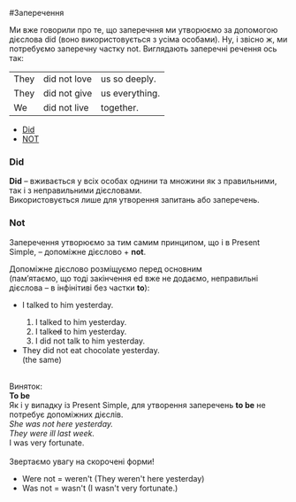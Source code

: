 #Заперечення

Ми вже говорили про те, що заперечння ми утворюємо за допомогою дієслова <span class="p1">did</span> (воно використовується з усіма особами). Ну, і звісно ж, ми потребуємо заперечну частку <span class="p1">not</span>. Виглядають заперечні речення ось так:

<table>
    <tr>
        <td>They</td>
        <td>did not love</td>
        <td>us so deeply.</td>
    </tr>
    <tr>
        <td>They</td>
        <td>did not give</td>
        <td>us everything.</td>
    </tr>
    <tr>
        <td>We</td>
        <td>did not live</td>
        <td>together.</td>
    </tr>
    </table>


<ul class="nav nav-tabs">
<li class="active"><a data-toggle="tab" href="#home">Did</a></li>
 <li><a data-toggle="tab" href="#menu1">NOT</a></li>
 </ul>

<div class="tab-content">
  <div id="home" class="tab-pane fade in active">
    <h3>Did</h3>
    <p><b>Did</b> – вживається у всіх особах однини та множини як з правильними, так і з неправильними дієсловами.<br>
    Використовується лише для утворення запитань або заперечень.</p>
  </div>
  <div id="menu1" class="tab-pane fade">
    <h3>Not</h3>
    <p>Заперечення утворюємо за тим самим принципом, що і в Present Simple, – допоміжне дієслово + <b>not</b>.</p>
    <p>Допоміжне дієслово розміщуємо перед основним<br> (пам’ятаємо, що тоді закінчення <span class="p1">ed</span> вже не додаємо, неправильні дієслова – в інфінітиві без частки <b>to</b>):</p>
    <ul>
    <li>I talked to him yesterday.</li>
    <ol>
    <li>I talked to him yesterday.</li>
    <li>I talk<s>ed</s> to him yesterday.</li>
    <li>I did not talk to him yesterday.</li>
    </ol>
    <li>They did not eat chocolate yesterday.</li> (the same) 
    </ul>
   <br> 

<div class="exmpl-wrap">
<span class="exmpl">Виняток:</span>
<div class="exmpl-text">
<b>To be</b><br>
Як і у випадку із Present Simple, для утворення заперечень <b>to be</b> не потребує допоміжних дієслів.<br>
<i>She was not here yesterday.<br>
They were ill last week.</i><br>
I was very fortunate.</i>
</div>
</div>
<br>
<div class="add-wrap">
<span class="add">Звертаємо увагу на скорочені форми!</span>
<div class="add-text">
<ul>
<li>Were not = weren't (They weren't here yesterday)</li>
<li>Was not = wasn't (I wasn't very fortunate.)</li>
</ul>
</div>
</div>
  </div>
</div>